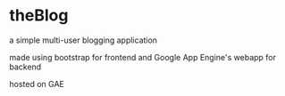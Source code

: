# theBlog

a simple multi-user blogging application

made using bootstrap for frontend and Google App Engine's webapp for backend

hosted on GAE
